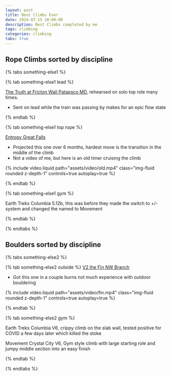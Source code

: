 ```yaml
---
layout: post
title: Best Climbs Ever
date: 2024-07-15 10:00:00
description: Best Climbs completed by me
tags: climbing
categories: climbing
tabs: true
---
```


## Rope Climbs sorted by discipline

{% tabs something-else1 %}

{% tab something-else1 lead %}

<a href="https://www.mountainproject.com/route/106499482/the-truth">The Truth at Fricton Wall Patapsco MD</a>, rehearsed on solo top role many times.
- Sent on lead while the train was passing by makes for an epic flow state

{% endtab %}

{% tab something-else1 top rope %}

<a href="https://www.mountainproject.com/route/109570255/entropy">Entropy Great Falls</a>
- Projected this one over 6 months, hardest move is the transition in the middle of the climb
- Not a video of me, but here is an old timer cruising the climb
<div class="row mt-3">
    <div class="col-sm mt-3 mt-md-0">
        {% include video.liquid path="assets/video/old.mp4" class="img-fluid rounded z-depth-1" controls=true autoplay=true %}
    </div>
</div>

{% endtab %}

{% tab something-else1 gym %}

Earth Treks Columbia 5.12b, this was before they made the switch to +/- system and changed the named to Movement

{% endtab %}

{% endtabs %}

## Boulders sorted by discipline

{% tabs something-else2 %}

{% tab something-else2 outside %}
<a href="https://www.mountainproject.com/route/112190126/the-fin">V2 the Fin NW Branch</a>
- Got this one in a couple burns not much experience with outdoor bouldering
<div class="row mt-3">
    <div class="col-sm mt-3 mt-md-0">
        {% include video.liquid path="assets/video/fin.mp4" class="img-fluid rounded z-depth-1" controls=true autoplay=true %}
    </div>
</div>

{% endtab %}

{% tab something-else2 gym %}

Earth Treks Columbia V6, crippy climb on the slab wall, tested positive for COVID a few days later which killed the stoke

Movement Crystal City V6, Gym style climb with large starting role and jumpy middle section into an easy finish

{% endtab %}

{% endtabs %}

